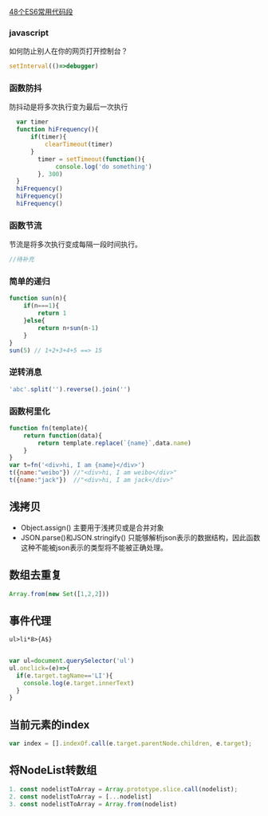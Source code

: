 [48个ES6常用代码段](https://www.baronzsn.info/2018/03/08/article6/)
### javascript
如何防止别人在你的网页打开控制台？
```javascript
setInterval(()=>debugger)
```
### 函数防抖
防抖动是将多次执行变为最后一次执行
```javascript
  var timer
  function hiFrequency(){
      if(timer){
          clearTimeout(timer)
      }
        timer = setTimeout(function(){
             console.log('do something')
        }, 300)
  }
  hiFrequency()
  hiFrequency()
  hiFrequency()
```
### 函数节流
节流是将多次执行变成每隔一段时间执行。
```javascript
//待补充
```
### 简单的递归
```javascript
function sun(n){
	if(n===1){
		return 1
	}else{
		return n+sun(n-1)
	}
}
sun(5) // 1+2+3+4+5 ==> 15
```
### 逆转消息
```javascript
'abc'.split('').reverse().join('')
```
### 函数柯里化
```javascript
function fn(template){
	return function(data){
    	return template.replace(`{name}`,data.name)
	}
}
var t=fn('<div>hi, I am {name}</div>')
t({name:"weibo"}) //"<div>hi, I am weibo</div>"
t({name:"jack"})  //"<div>hi, I am jack</div>"
```
## 浅拷贝
- Object.assign() 主要用于浅拷贝或是合并对象
- JSON.parse()和JSON.stringify() 只能够解析json表示的数据结构，因此函数这种不能被json表示的类型将不能被正确处理。
## 数组去重复
```javascript
Array.from(new Set([1,2,2]))
```

## 事件代理

```html
ul>li*8>{A$}
```
```javascript

var ul=document.querySelector('ul')
ul.onclick=(e)=>{
  if(e.target.tagName=='LI'){
    console.log(e.target.innerText)
  }
}
```
## 当前元素的index
```javascript
var index = [].indexOf.call(e.target.parentNode.children, e.target);
```

## 将NodeList转数组
```javascript
1. const nodelistToArray = Array.prototype.slice.call(nodelist);
2. const nodelistToArray = [...nodelist]
3. const nodelistToArray = Array.from(nodelist)
```